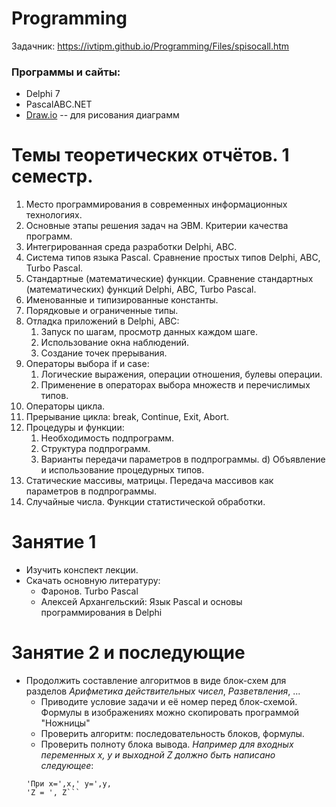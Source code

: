 # Programming

Задачник: https://ivtipm.github.io/Programming/Files/spisocall.htm

### Программы и сайты:
- Delphi 7
- PascalABC.NET
- [Draw.io](https://app.diagrams.net) -- для рисования диаграмм

# Темы теоретических отчётов. 1 семестр.
1. Место программирования в современных информационных технологиях.
2. Основные этапы решения задач на ЭВМ. Критерии качества программ.
3. Интегрированная среда разработки Delphi, ABC.
4. Система типов языка Pascal. Сравнение простых типов Delphi, ABC, Turbo Pascal.
5. Стандартные (математические) функции. Сравнение стандартных (математических) функций Delphi, ABC, Turbo Pascal.
6. Именованные и типизированные константы.
7. Порядковые и ограниченные типы.
8. Отладка приложений в Delphi, ABC:
   1. Запуск по шагам, просмотр данных каждом шаге.
   1. Использование окна наблюдений.
   1. Создание точек прерывания.
9. Операторы выбора if и case:
    1. Логические выражения, операции отношения, булевы операции.
    1. Применение в операторах выбора множеств и перечислимых типов.
10. Операторы цикла.
11. Прерывание цикла: break, Continue, Exit, Abort.
12. Процедуры и функции:
    1. Необходимость подпрограмм.
    1. Структура подпрограмм.
    1. Варианты передачи параметров в подпрограммы.
  d) Объявление и использование процедурных типов.
13. Статические массивы, матрицы. Передача массивов как параметров в подпрограммы.
14. Случайные числа. Функции статистической обработки. 

# Занятие 1
- Изучить конспект лекции.
- Скачать основную литературу:
  - Фаронов. Turbo Pascal
  - Алексей Архангельский: Язык Pascal и основы программирования в Delphi
  
# Занятие 2 и последующие
- Продолжить составление алгоритмов в виде блок-схем для разделов  *Арифметика действительных чисел*, *Разветвления*, ...
  - Приводите условие задачи и её номер перед блок-схемой. Формулы в изображениях можно скопировать программой "Ножницы"
  - Проверить алгоритм: последовательность блоков, формулы. 
  - Проверить полноту блока вывода. *Например для входных переменных x, y и выходной Z должно быть написано следующее*: 
  ```
  'При x=',x,' y=',y,
  'Z = ', Z```
  
